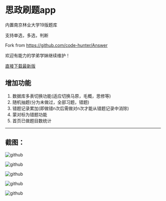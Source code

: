 # 思政刷题app

内置南京林业大学19版题库

支持单选，多选，判断

Fork from https://github.com/code-hunter/Answer

欢迎有能力的学弟学妹继续维护！

[直接下载最新版](Answer-master-release.apk?raw=true)

## 增加功能
1. 数据库多表切换功能(适应切换马原，毛概，思修等)
2. 随机抽题(分为未做过，全部习题，错题)
3. 错题记录累加(即做错n次后需做对n次才能从错题记录中消除)
4. 蒙对标为错题功能
5. 首页已做题目数统计

------

## 截图：

![github](screenshots/main.png)

![github](screenshots/Screenshot_1562148293.png)

![github](screenshots/Screenshot_1562148299.png)

![github](screenshots/Screenshot_1562148307.png)

![github](screenshots/Screenshot_1562148462.png)





